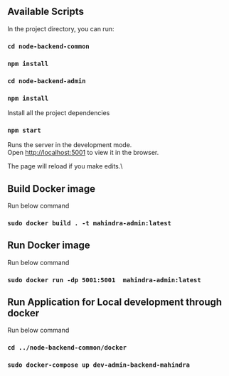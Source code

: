 
## Available Scripts

In the project directory, you can run:

### `cd node-backend-common`
### `npm install`

### `cd node-backend-admin`
### `npm install`
Install all the project dependencies

### `npm start`

Runs the server in the development mode.\
Open [http://localhost:5001](http://localhost:5001) to view it in the browser.

The page will reload if you make edits.\




## Build Docker image 
Run below command

### `sudo docker build . -t mahindra-admin:latest`

## Run Docker image 
Run below command

### `sudo docker run -dp 5001:5001  mahindra-admin:latest`

## Run Application for Local development through docker 
Run below command

### `cd ../node-backend-common/docker`

### `sudo docker-compose up dev-admin-backend-mahindra`

